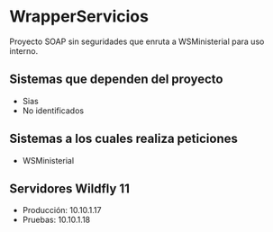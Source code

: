 # WrapperServicios

Proyecto SOAP sin seguridades que enruta a WSMinisterial para uso interno.

## Sistemas que dependen del proyecto
* Sias
* No identificados

## Sistemas a los cuales realiza peticiones
* WSMinisterial

## Servidores Wildfly 11
* Producción: 10.10.1.17
* Pruebas: 10.10.1.18
